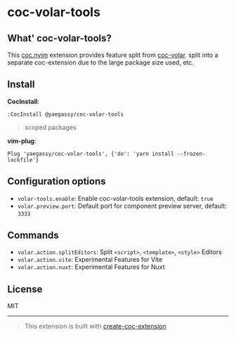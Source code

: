 # coc-volar-tools

## What' coc-volar-tools?

This [coc.nvim](https://github.com/neoclide/coc.nvim) extension provides feature split from [coc-volar](https://github.com/yaegassy/coc-volar). split into a separate coc-extension due to the large package size used, etc.

## Install

**CocInstall**:

```vim
:CocInstall @yaegassy/coc-volar-tools
```

> scoped packages

**vim-plug**:

```vim
Plug 'yaegassy/coc-volar-tools', {'do': 'yarn install --frozen-lockfile'}
```

## Configuration options

- `volar-tools.enable`: Enable coc-volar-tools extension, default: `true`
- `volar.preview.port`: Default port for component preview server, default: `3333`

## Commands

- `volar.action.splitEditors`: Split `<script>`, `<template>`, `<style>` Editors
- `volar.action.vite`: Experimental Features for Vite
- `volar.action.nuxt`: Experimental Features for Nuxt

## License

MIT

---

> This extension is built with [create-coc-extension](https://github.com/fannheyward/create-coc-extension)
